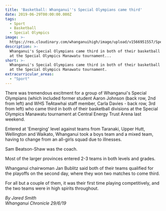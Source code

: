 ```yaml
---
title: 'Basketball: Whanganui''s Special Olympians came third'
date: 2019-06-29T00:00:00.000Z
tags:
  - Sport
  - Basketball
  - Special Olympics
image: >-
  https://res.cloudinary.com/whanganuihigh/image/upload/v1566951557/Special_Olympians.Carla_Davies.TeAta.Chron_29.6.19.jpg
description: >-
  Whanganui's Special Olympians came third in both of their basketball divisions
  at the Special Olympics Manawatu tournament...
short: >-
  Whanganui's Special Olympians came third in both of their basketball divisions
  at the Special Olympics Manawatu tournament.
extracurricular_areas:
  - "Sport"
---
```

There was tremendous excitment for a group of Whanganui's Special Olympians (which included former student Aaron Johnson (back row, 2nd from left) and WHS TeAtawhai staff member, Carla Davies - back row, 3rd from left) who came third in both of their basketball divisions at the Special Olympics Manawatu tournament at Central Energy Trust Arena last weekend.</p>
<p>Entered at 'Emerging' level against teams from Taranaki, Upper Hutt, Wellington and Waikato, Whanganui took a boys team and a mixed team, having to change from an all-girls squad due to illnesses.</p>
<p>Sam Beatson-Shaw was the coach.</p>
<p>Most of the larger provinces entered 2-3 teams in both levels and grades.</p>
<p>Whanganui chairwoman Jan Bublitz said both of their teams qualified for the playoffs on the second day, where they won two matches to come third.</p>
<p>For all but a couple of them, it was their first time playing competitively, and the two teams were in high spirits throughout.</p>
<p><em>By Jared Smith</em><br /><em>Whanganui Chronicle 29/6/19</em></p>
